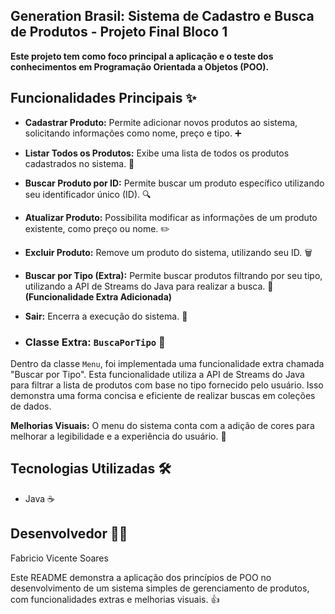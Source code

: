## Generation Brasil: Sistema de Cadastro e Busca de Produtos - Projeto Final Bloco 1

**Este projeto tem como foco principal a aplicação e o teste dos conhecimentos em Programação Orientada a Objetos (POO).**

## Funcionalidades Principais ✨

* **Cadastrar Produto:** Permite adicionar novos produtos ao sistema, solicitando informações como nome, preço e tipo. ➕
* **Listar Todos os Produtos:** Exibe uma lista de todos os produtos cadastrados no sistema. 📜
* **Buscar Produto por ID:** Permite buscar um produto específico utilizando seu identificador único (ID). 🔍
* **Atualizar Produto:** Possibilita modificar as informações de um produto existente, como preço ou nome. ✏️
* **Excluir Produto:** Remove um produto do sistema, utilizando seu ID. 🗑️
* **Buscar por Tipo (Extra):** Permite buscar produtos filtrando por seu tipo, utilizando a API de Streams do Java para realizar a busca. 🔎 **(Funcionalidade Extra Adicionada)**
* **Sair:** Encerra a execução do sistema. 👋

* ### Classe Extra: `BuscaPorTipo` 🌟
Dentro da classe `Menu`, foi implementada uma funcionalidade extra chamada "Buscar por Tipo". 
Esta funcionalidade utiliza a API de Streams do Java para filtrar a lista de produtos com base no tipo fornecido pelo usuário. 
Isso demonstra uma forma concisa e eficiente de realizar buscas em coleções de dados.

**Melhorias Visuais:** O menu do sistema conta com a adição de cores para melhorar a legibilidade e a experiência do usuário. 🌈

## Tecnologias Utilizadas 🛠️

* Java ☕

## Desenvolvedor 🧑‍💻

Fabricio Vicente Soares

Este README demonstra a aplicação dos princípios de POO no desenvolvimento de um sistema simples de gerenciamento de produtos, com funcionalidades extras e melhorias visuais. 👍
